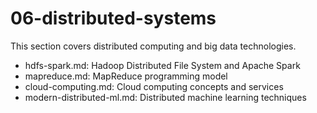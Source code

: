 # 06-distributed-systems

This section covers distributed computing and big data technologies.

- hdfs-spark.md: Hadoop Distributed File System and Apache Spark
- mapreduce.md: MapReduce programming model
- cloud-computing.md: Cloud computing concepts and services
- modern-distributed-ml.md: Distributed machine learning techniques